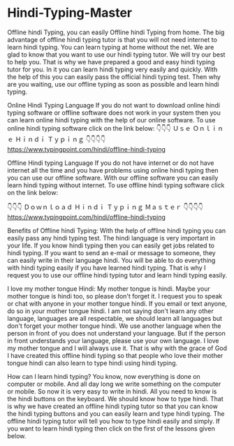 # Hindi-Typing-Master 

Offline hindi Typing, you can easily Offline hindi Typing from home. The big advantage of offline hindi typing tutor is that you will not need internet to learn hindi typing. You can learn typing at home without the net. We are glad to know that you want to use our hindi typing tutor. We will try our best to help you. That is why we have prepared a good and easy hindi typing tutor for you. In it you can learn hindi typing very easily and quickly. With the help of this you can easily pass the official hindi typing test. Then why are you waiting, use our offline typing as soon as possible and learn hindi typing.

Online Hindi Typing Language
If you do not want to download online hindi typing software or offline software does not work in your system then you can learn online hindi typing with the help of our online software. To use online hindi typing software click on the link below:
👇👇👇 Ｕｓｅ Ｏｎｌｉｎｅ Ｈｉｎｄｉ Ｔｙｐｉｎｇ 👇👇👇👇
https://www.typingpoint.com/hindi/offline-hindi-typing

Offline Hindi typing Language
If you do not have internet or do not have internet all the time and you have problems using online hindi typing then you can use our offline software. With our offline software you can easily learn hindi typing without internet. To use offline hindi typing software click on the link below:

👇👇👇 Ｄｏｗｎｌｏａｄ Ｈｉｎｄｉ Ｔｙｐｉｎｇ Ｍａｓｔｅｒ 👇👇👇👇
https://www.typingpoint.com/hindi/offline-hindi-typing

Benefits of Offline hindi Typing:
With the help of offline hindi typing you can easily pass any hindi typing test. The hindi language is very important in your life. If you know hindi typing then you can easily get jobs related to hindi typing. If you want to send an e-mail or message to someone, they can easily write in their language hindi. You will be able to do everything with hindi typing easily if you have learned hindi typing. That is why I request you to use our offline hindi typing tutor and learn hindi typing easily.

I love my mother tongue Hindi:
My mother tongue is hindi. Maybe your mother tongue is hindi too, so please don't forget it. I request you to speak or chat with anyone in your mother tongue hindi. If you email or text anyone, do so in your mother tongue hindi. I am not saying don't learn any other language, languages ​​are all respectable, we should learn all languages but don't forget your mother tongue hindi. We use another language when the person in front of you does not understand your language. But if the person in front understands your language, please use your own language. I love my mother tongue and I will always use it. That is why with the grace of God I have created this offline hindi typing so that people who love their mother tongue hindi can also learn to type hindi using hindi typing.

How can I learn hindi typing?
You know, now everything is done on computer or mobile. And all day long we write something on the computer or mobile. So now it is very easy to write in hindi. All you need to know is the hindi buttons on the keyboard. We should know how to type hindi. That is why we have created an offline hindi typing tutor so that you can know the hindi typing buttons and you can easily learn and type hindi typing. The offline hindi typing tutor will tell you how to type hindi easily and simply. If you want to learn hindi typing then click on the first of the lessons given below.
